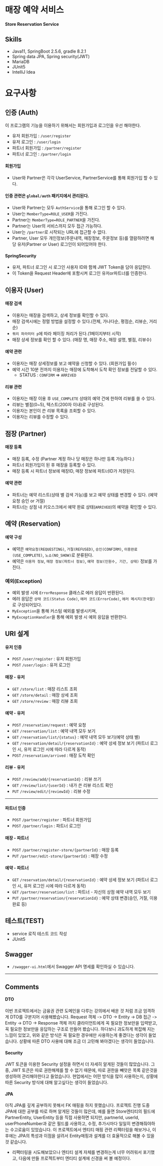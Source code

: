 # 매장 예약 서비스
#### Store Reservation Service

## Skills
- Java11, SpringBoot 2.5.6, gradle 8.2.1
- Spring data JPA, Spring security(JWT)
- MariaDB
- JUnit5
- IntelliJ Idea

# 요구사항

## 인증 (Auth)
이 프로그램의 기능을 이용하기 위해서는 회원가입과 로그인을 우선 해야한다.
- 유저 회원가입 : `/user/register`
- 유저 로그인 : `/user/login`
- 파트너 회원가입 : `/partner/register`
- 파트너 로그인 : `/partner/login`

#### 회원가입
- User와 Partner은 각각  UserService, PartnerService를 통해 회원가입 할 수 있다.
#### 인증 관련은 `global/auth` 패키지에서 관리된다.
- User와 Partner는 모두 `AuthService`을 통해 로그인 할 수 있다.
- User는 `MemberType=ROLE_USER`을 가진다. 
- Partner는 `MemberType=ROLE_PARTNER`을 가진다. 
- Partner는 User의 서비스까지 모두 접근 가능하다.
- User는 `/partner`로 시작되는 URL에 접근할 수 없다.
- Partner, User 모두 개인정보(주문내역, 매장정보, 주문정보 등)를 열람하려면 해당 유저(Partner or User) 로그인이 되어있어야 한다.

#### SpringSecurity
- 유저, 파트너 로그인 시 로그인 사용자 ID와 함께 JWT Token을 담아 응답한다.
- 이 Token을 Request Header에 포함시켜 로그인 유저or파트너를 인증한다.

## 이용자 (User)
#### 매장 검색
- 이용자는 매장을 검색하고, 상세 정보를 확인할 수 있다.
- 매장 검색시에는 정렬 방법을 설정할 수 있다.(전체, 가나다순, 평점순, 리뷰순, 거리순)
- `쿼리 파라미터 p`에 따라 페이징 처리가 된다.(1페이지부터 시작)
- 매장 상세 정보를 확인 할 수 있다. (매장 명, 매장 주소, 매장 설명, 별점, 리뷰수)
#### 예약 관련
- 이용자는 매장 상세정보를 보고 예약을 신청할 수 있다. (회원가입 필수)
- 예약 시간 10분 전까지 이용자는 매장에 도착해서 도착 확인 정보를 전달할 수 있다.
  - STATUS : `CONFIRM` => `ARRIVED`
#### 리뷰 관련
- 이용자는 매장 이용 후 `USE_COMPLETE` 상태의 예약 건에 한하여 리뷰를 쓸 수 있다.
- 리뷰는 별점(0~5), 텍스트(200자 이내)로 구성된다.
- 이용자는 본인이 쓴 리뷰 목록을 조회할 수 있다.
- 이용자는 리뷰를 수정할 수 있다.

## 점장 (Partner)
#### 매장 등록
- 매장 등록, 수정 (Partner 계정 하나 당 매장은 하나만 등록 가능하다.)
- 파트너 회원가입이 된 후 매장을 등록할 수 있다.
- 매장 등록 시 파트너 정보에 매장ID, 매장 정보에 파트너ID가 저장된다.

#### 예약 관련
- 파트너는 예약 리스트(상태 별 검색 가능)를 보고 예약 상태를 변경할 수 있다. (예약 요청 승인 or 거절)
- 파트너는 상점 내 키오스크에서 예약 완료 상태(`ARRIVED`)의 예약을 확인할 수 있다. 

## 예약 (Reservation)
#### 예약 구성
- 예약은 `예약요청(REQUESTING)`, `거절(REFUSED)`, `승인(CONFIRM)`, `이용완료(USE_COMPLETE)`, `노쇼(NO_SHOW)`로 분류된다.
- 예약은 `이용자 정보`, `매장 정보(파트너 정보)`, `예약 정보(인원수, 기간, 상태)` 정보를 가진다. 

### 예외(Exception)
- 예외 발생 시에 `ErrorResponse` 클래스로 에러 응답이 반환된다.
- 에러 응답은 `상태 코드(Status Code)`, `에러 코드(ErrorCode)`, `에러 메시지(한국말)`로 구성되어있다.
- `MyException`을 통해 커스텀 예외를 발생시키며, 
- `MyExceptionHandler`을 통해 예외 발생 시 예외 응답을 반환한다.

## URI 설계

#### 유저 인증
- `POST` `/user/register` : 유저 회원가입
- `POST` `/user/login` : 유저 로그인
#### 매장 - 유저
- `GET` `/store/list` : 매장 리스트 조회
- `GET` `/store/detail` : 매장 상세 조회
- `GET` `/store/review` : 매장 리뷰 조회
#### 예약 - 유저
- `POST` `/reservation/request` : 예약 요청
- `GET` `/reservation/list` : 예약 내역 모두 보기
- `GET` `/reservation/list/{status}` : 예약 내역 모두 보기(예약 상태 별)
- `GET` `/reservation/detail/{reservationId}` : 예약 상세 정보 보기 (파트너 로그인 시, 유저 로그인 시에 따라 다르게 동작)
- `POST` `/reservation/arrived` : 매장 도착 확인
#### 리뷰 - 유저
- `POST` `/review/add/{reservationId}` : 리뷰 쓰기
- `GET` `/review/list/{userId}` : 내가 쓴 리뷰 리스트 확인
- `PUT` `/review/edit/{reviewId}` : 리뷰 수정

---

#### 파트너 인증
- `POST` `/partner/register` : 파트너 회원가입
- `POST` `/partner/login` : 파트너 로그인
#### 매장 - 파트너
- `POST` `/partner/register-store/{partnerId}` : 매장 등록
- `PUT` `/partner/edit-store/{partnerId}` : 매장 수정
#### 예약 - 파트너
- `GET` `/reservation/detail/{reservationId}` : 예약 상세 정보 보기 (파트너 로그인 시, 유저 로그인 시에 따라 다르게 동작)
- `GET` `/partner/reservation/list` : 파트너 - 자신의 상점 예약 내역 모두 보기
- `PUT` `/partner/reservation/{reservationId}` : 예약 상태 변경(승인, 거절, 이용완료 등)

## 테스트(TEST)
- service 로직 테스트 코드 작성
- JUnit5

## Swagger
- `/swagger-ui.html`에서 Swagger API 명세를 확인하실 수 있습니다.

---

## Comments
#### DTO
이번 프로젝트에서는 금융권 관련 도메인을 다루는 강의에서 배운 것 처럼 조금 엄격하게 DTO를 구분지어 사용해봤습니다.
Request 객체 -> DTO -> Entity -> DB 접근 -> Entity -> DTO -> Response 객체 까지 클라이언트에게 꼭 필요한 정보만을 입력받고, 꼭 필요한 정보만을 응답하는 구조로 만들어 봤습니다.
하다보니 과도하게 복잡해 지는 느낌이 있었고, 위와 같은 방식은 꼭 필요한 경우에만 사용하는게 좋겠다는 생각이 들었습니다.
상황에 따른 DTO 사용에 대해 조금 더 고민해 봐야겠다는 생각이 들었습니다.

#### Security
JWT 토큰을 이용한 Security 설정을 하면서 더 자세히 알게된 것들이 많았습니다.
그 중, JWT 토큰은 따로 권한해제를 할 수 없기 때문에, 따로 권한을 빼앗은 목록 같은것을 생성하여 관리해야한다고 들었습니다.
현업에서는 어떤 방식을 많이 사용하는지, 상황에 따른 Security 방식에 대해 알고싶다는 생각이 들었습니다.

#### JPA 
아직 JPA를 깊게 공부하지 못해서 FK 매핑을 하지 못했습니다.
프로젝트 진행 도중 JPA에 대한 공부를 따로 하며 알게된 것들이 많은데,
예를 들면 Store엔티티의 필드에 PartnerEntity, UserEntity 등을 직접 사용하면 되지만, partnerId, userId, userPhoneNumber과 같은 필드를 사용하고, 수정, 추가시마다 일일히 변경해줘야하는 수고로움이 있었습니다.
이 프로젝트에서 엔티티 매핑 관련 리팩터링을 해보거나, 이후에는 JPA의 특성과 이점을 살려서 Entity매핑과 설계를 더 효율적으로 해볼 수 있을 것 같습니다.
- 리팩터링을 시도해보았으나 엔티티 설계 자체를 변경하는게 너무 어려워서 포기했고, 다음에 만들 프로젝트부터 엔티티 설계에 신경을 써 볼 예정이다.







